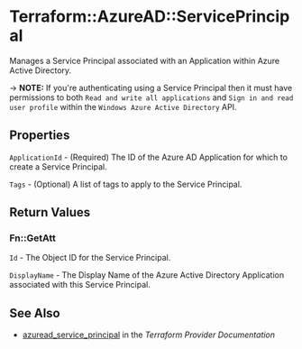 # Terraform::AzureAD::ServicePrincipal

Manages a Service Principal associated with an Application within Azure Active Directory.

-> **NOTE:** If you're authenticating using a Service Principal then it must have permissions to both `Read and write all applications` and `Sign in and read user profile` within the `Windows Azure Active Directory` API.

## Properties

`ApplicationId` - (Required) The ID of the Azure AD Application for which to create a Service Principal.

`Tags` - (Optional) A list of tags to apply to the Service Principal.


## Return Values

### Fn::GetAtt

`Id` - The Object ID for the Service Principal.

`DisplayName` - The Display Name of the Azure Active Directory Application associated with this Service Principal.

## See Also

* [azuread_service_principal](https://www.terraform.io/docs/providers/azuread/r/service_principal.html) in the _Terraform Provider Documentation_